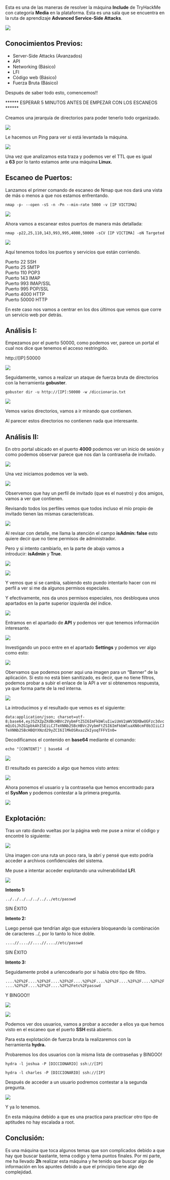 Esta es una de las maneras de resolver la máquina **Include** de TryHackMe con categoría **Media** en la plataforma. Esta es una sala que se encuentra en la ruta de aprendizaje **Advanced Service-Side Attacks**.

![](maquina.webp)

## Conocimientos Previos:

- Server-Side Attacks (Avanzados)
- API
- Networking (Básico)
- LFI
- Código web (Básico)
- Fuerza Bruta (Básico)

Después de saber todo esto, comencemos!!

****** ESPERAR 5 MINUTOS ANTES DE EMPEZAR CON LOS ESCANEOS ******

Creamos una jerarquía de directorios para poder tenerlo todo organizado.

![](jerarquia.webp)

Le hacemos un Ping para ver si está levantada la máquina.

![](ping.webp)

Una vez que analizamos esta traza y podemos ver el TTL que es igual a **63** por lo tanto estamos ante una máquina **Linux.**

## Escaneo de Puertos:

Lanzamos el primer comando de escaneo de Nmap que nos dará una vista de más o menos a que nos estamos enfrentando.

`nmap -p- --open -sS -n -Pn --min-rate 5000 -v [IP VICTIMA]`

![](nmap1.webp)

Ahora vamos a escanear estos puertos de manera más detallada:

`nmap -p22,25,110,143,993,995,4000,50000 -sCV [IP VICTIMA] -oN Targeted`

![](nmap2.webp)

Aquí tenemos todos los puertos y servicios que están corriendo.

Puerto 22 SSH  
Puerto 25 SMTP  
Puerto 110 POP3  
Puerto 143 IMAP  
Puerto 993 IMAP/SSL  
Puerto 995 POP/SSL  
Puerto 4000 HTTP  
Puerto 50000 HTTP

En este caso nos vamos a centrar en los dos últimos que vemos que corre un servicio web por detrás.

## Análisis I:

Empezamos por el puerto 50000, como podemos ver, parece un portal el cual nos dice que tenemos el acceso restringido.

http://[IP]:50000

![](p50000.webp)

Seguidamente, vamos a realizar un ataque de fuerza bruta de directorios con la herramienta **gobuster**.

`gobuster dir -u http://[IP]:50000 -w /diccionario.txt`

![](https://miro.medium.com/v2/resize:fit:700/1*6xae9VFgzAHH9_pwaEfHPQ.png)

Vemos varios directorios, vamos a ir mirando que contienen.

Al parecer estos directorios no contienen nada que interesante.

## Análisis II:

En otro portal ubicado en el puerto **4000** podemos ver un inicio de sesión y como podemos observar parece que nos dan la contraseña de invitado.

![](https://miro.medium.com/v2/resize:fit:621/1*2RGKNz4QXic43DsY55ZXjw.png)

Una vez iniciamos podemos ver la web.

![](https://miro.medium.com/v2/resize:fit:700/1*OwMzqOIi7YJNAhVqLZxGsw.png)

Observemos que hay un perfil de invitado (que es el nuestro) y dos amigos, vamos a ver que contienen.

Revisando todos los perfiles vemos que todos incluso el mío propio de invitado tienen las mismas características.

![](https://miro.medium.com/v2/resize:fit:700/1*CSEej6Mv2KYUlfHEbxgTww.png)

Al revisar con detalle, me llama la atención el campo **isAdmin: false** esto quiere decir que no tiene permisos de administrador.

Pero y si intento cambiarlo, en la parte de abajo vamos a introducir: **isAdmin** y **True**.

![](https://miro.medium.com/v2/resize:fit:700/1*DwycaYTBar7xCTgw4wfimw.png)

![](https://miro.medium.com/v2/resize:fit:223/1*9AdtV3PEMZ0ht7BE51iLyQ.png)

Y vemos que si se cambia, sabiendo esto puedo intentarlo hacer con mi perfil a ver si me da algunos permisos especiales.

Y efectivamente, nos da unos permisos especiales, nos desbloquea unos apartados en la parte superior izquierda del índice.

![](https://miro.medium.com/v2/resize:fit:535/1*5hDIJVcHI601yeLfGOIO_w.png)

Entramos en el apartado de **API** y podemos ver que tenemos información interesante.

![](https://miro.medium.com/v2/resize:fit:700/1*TRVib4ZW_QE0rsQOuF08AQ.png)

Investigando un poco entre en el apartado **Settings** y podemos ver algo como esto:

![](https://miro.medium.com/v2/resize:fit:700/1*MJvDpyvVwYLCvgB-x2D_DQ.png)

Obervamos que podemos poner aqui una imagen para un “Banner” de la aplicación. Si esto no está bien sanitizado, es decir, que no tiene filtros, podemos probar a subir el enlace de la API a ver si obtenemos respuesta, ya que forma parte de la red interna.

![](https://miro.medium.com/v2/resize:fit:700/1*O3_JwB8ls_tKG8pwHEWhAw.png)

La introducimos y el resultado que vemos es el siguiente:



 `data:application/json; charset=utf-8;base64,eyJSZXZpZXdBcHBVc2VybmFtZSI6ImFkbWluIiwiUmV2aWV3QXBwUGFzc3dvcmQiOiJhZG1pbkAhISEiLCJTeXNNb25BcHBVc2VybmFtZSI6ImFkbWluaXN0cmF0b3IiLCJTeXNNb25BcHBQYXNzd29yZCI6IlMkOSRxazZkIyoqTFFVIn0=`

Decodificamos el contenido en **base64** mediante el comando:

`echo "[CONTENT]" | base64 -d`

![](https://miro.medium.com/v2/resize:fit:700/1*LYbht6QXfOmaNuONk8S7bw.png)

El resultado es parecido a algo que hemos visto antes:

![](https://miro.medium.com/v2/resize:fit:568/1*kb8pYgNcPIxvSNOLOt-VuA.png)

Ahora ponemos el usuario y la contraseña que hemos encontrado para el **SysMon** y podemos contestar a la primera pregunta.

![](https://miro.medium.com/v2/resize:fit:382/1*c1nPWXjcEHhuZsdKNHdctA.png)

## Explotación:

Tras un rato dando vueltas por la página web me puse a mirar el código y encontré lo siguiente:

![](https://miro.medium.com/v2/resize:fit:700/1*YLPhIrvSF-3iekSmYX-Law.png)

Una imagen con una ruta un poco rara, la abrí y pensé que esto podría acceder a archivos confidenciales del sistema.

Me puse a intentar acceder explotando una vulnerabilidad **LFI**.

![](https://miro.medium.com/v2/resize:fit:612/1*fz4XapQCcCh6cIIEw9O0EA.png)

**Intento 1:**

`../../../../../../../etc/passwd`

SIN ÉXITO

**Intento 2:**

Luego pensé que tendrían algo que estuviera bloqueando la combinación de caracteres ../, por lo tanto lo hice doble.

`....//....//....//....//etc/passwd`

SIN ÉXITO

**Intento 3:**

Seguidamente probé a urlencodearlo por si había otro tipo de filtro.

`....%2F%2F....%2F%2F....%2F%2F....%2F%2F....%2F%2F....%2F%2F....%2F%2F....%2F%2F....%2F%2F....%2F%2Fetc%2Fpasswd`

Y BINGOO!!

![](https://miro.medium.com/v2/resize:fit:700/1*u8Zg0yoCVDARMk0pMt0eYw.png)

![](https://miro.medium.com/v2/resize:fit:700/1*L_uD98zNqB-IUGQ6nvjxUw.png)

Podemos ver dos usuarios, vamos a probar a acceder a ellos ya que hemos visto en el escaneo que el puerto **SSH** está abierto.

Para esta explotación de fuerza bruta la realizaremos con la herramienta **hydra.**

Probaremos los dos usuarios con la misma lista de contraseñas y BINGOO!

`hydra -l joshua -P [DICCIONARIO] ssh://[IP]`

`hydra -l charles -P [DICCIONARIO] ssh://[IP]`

Después de acceder a un usuario podremos contestar a la segunda pregunta.

![](https://miro.medium.com/v2/resize:fit:700/1*fUeLeZXKOgMhXRPVNVGoXw.png)

Y ya lo tenemos.

En esta máquina debido a que es una practica para practicar otro tipo de aptitudes no hay escalada a root.

## Conclusión:

Es una máquina que toca algunos temas que son complicados debido a que hay que buscar bastante, tema codigo y tema puntos finales. Por mi parte, me ha llevado **2h** realizar esta máquina y he tenido que buscar algo de información en los apuntes debido a que el principio tiene algo de complejidad.
